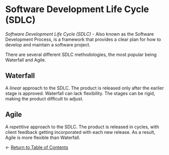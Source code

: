 # Software Development Life Cycle (SDLC)

*Software Development Life Cycle (SDLC)* - Also known as the Software Development Process, is a framework that provides a clear plan for how to develop and maintain a software project.

There are several different SDLC methodologies, the most popular being Waterfall and Agile.

## Waterfall

A *linear* approach to the SDLC. The product is released only after the earlier stage is approved. Waterfall can lack flexibility. The stages can be rigid, making the product difficult to adjust.

## Agile

A *repetitive* approach to the SDLC. The product is released in cycles, with client feedback getting incorporated with each new release. As a result, Agile is more flexible than Waterfall.


<- [Return to Table of Contents](../master/notes/start-here.md)